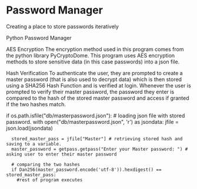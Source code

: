 # Password Manager
Creating a place to store passwords iteratively 


Python Password Manager




AES Encryption
The encryption method used in this program comes from the python library PyCryptoDome. This program uses AES encryption methods to store sensitive data (in this case passwords) into a json file.

Hash Verification
To authenticate the user, they are prompted to create a master password (that is also used to decrypt data) which is then stored using a SHA256 Hash Function and is verified at login. Whenever the user is prompted to verify their master password, the password they enter is compared to the hash of the stored master password and access if granted if the two hashes match.

if os.path.isfile("db/masterpassword.json"): # loading json file with stored password.
      with open("db/masterpassword.json", 'r') as jsondata:
          jfile = json.load(jsondata)

      stored_master_pass = jfile["Master"] # retrieving stored hash and saving to a variable.
      master_password = getpass.getpass("Enter your Master password: ") # asking user to enter their master password
      
      # comparing the two hashes
      if Dan256(master_password.encode('utf-8')).hexdigest() == stored_master_pass:
        #rest of program executes
